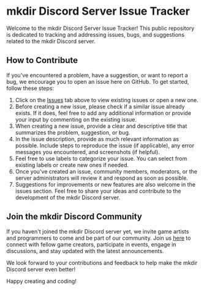 # mkdir Discord Server Issue Tracker

Welcome to the mkdir Discord Server Issue Tracker! This public repository is dedicated to tracking and addressing issues, bugs, and suggestions related to the mkdir Discord server.

## How to Contribute

If you've encountered a problem, have a suggestion, or want to report a bug, we encourage you to open an issue here on GitHub. To get started, follow these steps:

1. Click on the [Issues](https://github.com/litruv/mkdir-discord/issues) tab above to view existing issues or open a new one.
2. Before creating a new issue, please check if a similar issue already exists. If it does, feel free to add any additional information or provide your input by commenting on the existing issue.
3. When creating a new issue, provide a clear and descriptive title that summarizes the problem, suggestion, or bug.
4. In the issue description, provide as much relevant information as possible. Include steps to reproduce the issue (if applicable), any error messages you encountered, and screenshots (if helpful).
5. Feel free to use labels to categorize your issue. You can select from existing labels or create new ones if needed.
6. Once you've created an issue, community members, moderators, or the server administrators will review it and respond as soon as possible.
7. Suggestions for improvements or new features are also welcome in the issues section. Feel free to share your ideas and contribute to the development of the mkdir Discord server.

## Join the mkdir Discord Community

If you haven't joined the mkdir Discord server yet, we invite game artists and programmers to come and be part of our community. Join us [here](https://discord.gg/XDbd7uHF5T) to connect with fellow game creators, participate in events, engage in discussions, and stay updated with the latest announcements.

We look forward to your contributions and feedback to help make the mkdir Discord server even better!

Happy creating and coding!
